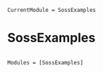 ```@meta
CurrentModule = SossExamples
```

# SossExamples

```@index
```

```@autodocs
Modules = [SossExamples]
```
